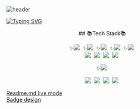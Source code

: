<!--
**withbbang/withbbang** is a ✨ _special_ ✨ repository because its `README.md` (this file) appears on your GitHub profile.
 
Here are some ideas to get you  started:

- 🔭 I’m currently working on ...
- 🌱 I’m currently learning ...
- 👯 I’m looking to collaborate on ...
- 🤔 I’m looking for help with ...
- 💬 Ask me about ...
- 📫 How to reach me: ...
-->
<!-- 헤더 -->
![header](https://capsule-render.vercel.app/api?type=waving&color=0:8ba8ff,100:0015ad&text=&animation=twinkling&height=200&fontAlign=75&fontAlignY=45)

<!-- 헤더 내 문구 -->
[![Typing SVG](https://readme-typing-svg.demolab.com?font=Alkatra&weight=500&size=45&duration=4000&pause=3&color=EEEEEE&center=false&vCenter=false&multiline=true&repeat=true&width=435&lines=%EC%83%81%EB%82%A8%EC%9E%90+Github)](https://git.io/typing-svg)

<div align=center>
  <!-- 테크 스택 -->
  ## 📚Tech Stack📚
  
  <!-- 프론트 -->
  ✨<img src="https://img.shields.io/badge/TS-3178C6?style=flat&logo=typescript&logoColor=white">&nbsp;
  ✨<img src="https://img.shields.io/badge/JS-F7DF1E?style=flat&logo=javascript&logoColor=white">&nbsp;
  ✨<img src="https://img.shields.io/badge/REACT-61DAFB?style=flat&logo=react&logoColor=white">&nbsp;
  ✨<img src="https://img.shields.io/badge/REDUX-764ABC?style=flat&logo=redux&logoColor=white">&nbsp;
  ✨<img src="https://img.shields.io/badge/REDUXSAGA-999999?style=flat&logo=reduxsaga&logoColor=white">&nbsp;
  <br/>
  <img src="https://img.shields.io/badge/WEBPACK-8DD6F9?style=flat&logo=webpack&logoColor=white">&nbsp;
  <img src="https://img.shields.io/badge/BABEL-F9DC3E?style=flat&logo=babel&logoColor=white">&nbsp;
  <img src="https://img.shields.io/badge/CSS-1572B6?style=flat&logo=css3&logoColor=white">&nbsp;
  <img src="https://img.shields.io/badge/SASS-CC6699?style=flat&logo=sass&logoColor=white">&nbsp;
  <br/>
  
  <!-- 백 -->
  ✨<img src="https://img.shields.io/badge/EXPRESS-000000?style=flat&logo=express&logoColor=white">&nbsp;
  <br/>
  
  <!-- 환경, DB -->
  <img src="https://img.shields.io/badge/NODE-339933?style=flat&logo=nodedotjs&logoColor=white">&nbsp;
  <img src="https://img.shields.io/badge/ORACLE-F80000?style=flat&logo=oracle&logoColor=white">&nbsp;
  <img src="https://img.shields.io/badge/MYSQL-4479A1?style=flat&logo=mysql&logoColor=white">&nbsp;
  <img src="https://img.shields.io/badge/FIREBASE-FFCA28?style=flat&logo=firebase&logoColor=white">&nbsp;
  <br/>
</div>

[Readme.md live mode](https://dillinger.io/)<br/>
[Badge design](https://simpleicons.org/)
